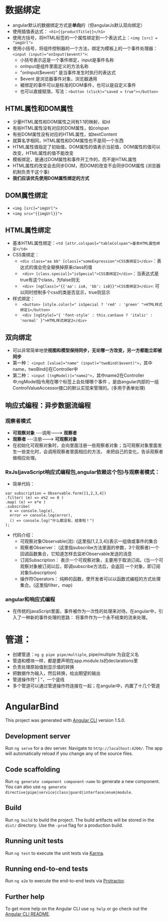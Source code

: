 # 数据绑定

- angular默认的数据绑定方式是**单向**的（但angularJs默认双向绑定）
- 使用插值表达式：  ```<h1>{{productTitle}}</h1>```
- 使用方括号，将HTML标签的一个属性绑定到一个表达式上：```<img [src] = "imgUrl">```
- 使用小括号，将组件控制器的一个方法，绑定为模板上的一个事件处理器：```<input (input)="onInput($event)">```:
  - 小括号表示这是一个事件绑定，input是事件名称
  - onInput是组件里面定义的方法名称
  - "onInput($event)" 是当事件发生时执行的表达式
  - $event 是浏览器事件对象，浏览器通用
  - 被绑定的事件可以是标准的DOM事件，也可以是自定义事件
  - 也可以直接赋值，写法：```<button (click)="saved = true"></button>```

## HTML属性和DOM属性
  - 少量HTML属性和DOM属性之间有1:1的映射，如id
  - 有些HTML属性没有对应的DOM属性，如colspan
  - 有些DOM属性没有对应的HTML属性，如textContent
  - 就算名字相同，HTML属性和DOM属性也不是同一个东西
  - HTML属性值指定了初始值，DOM属性的值表示当前值，DOM属性的值可以改变，HTML属性的值不能改变
  - 模板绑定，是通过DOM属性和事件开工作的，而不是HTML属性
  - HTML属性的改变会去同步DOM，而DOM的改变不会同步DOM属性 (浏览器机制负责干这个事)
  - **我们应该优先使用DOM属性绑定的方式**

## DOM属性绑定
  - ```<img [src]="imgUrl">```
  - ```<img src="{{imgUrl}}">```
 
## HTML属性绑定
  - 基本HTML属性绑定：```<td [attr.colspan]="tableColspan">基本HTML属性绑定</td>```
  - CSS类绑定：
    - ``` <div class="aa bb" [class]="someExpression">CSS类绑定1</div> ```：表达式的值会完全替换掉原来class的值
    - ``` <div> [class.special]="isSpecial">CSS类绑定2</div>```：当表达式是true有这个class，为false则无
    - ``` <div> [ngClass]="{{'aa': isA, 'bb': isB}}">CSS类绑定3</div>```: 可以同时控制多个css的类是否显示，true则显示
  - 样式绑定：
    - ``` <button> [style.color]=" isSpecial ? 'red' : 'green' ">HTML样式绑定1</button>```
    - ``` <div [ngStyle]="{ 'font-style' : this.canSave ? 'italic' : 'normal' }">HTML样式绑定2</div>```

## 双向绑定
  - 可以非常简单地使**视图和模型保持同步，无论哪一方改变，另一方都能立即被同步**
  - 第一种： ```<input [value]="name" (input)="twoBind($event)">```，其中name，twoBind()在Controller中
  - 第二种： ```<input [(ngModel)]="name2">```，其中name2在Controller中;ngModel指令用在哪个标签上会处理哪个事件
  ，是由angular内部的一组ControlValueAccessor接口的默认实现来管理的。(多用于表单处理)
  
## 响应式编程：异步数据流编程
  ### 观察者模式
  - **可观察对象** ---调用---> **观察者**
  - **观察者** ---注册---> **可观察对象**
  - 在初始化可观察对象时，会向里面注册一些观察者对象；当可观察对象里面发生一些变化时，会调用观察者里面相应的方法，
  来把自己的变化，告诉观察者做相应处理。
  ### RxJs(javaScript响应式编程包,angular依赖这个包)与观察者模式：
  - 简单代码：
  ```
  var subscription = Observable.form([1,2,3,4])
  .filter( (e) => e%2 == 0 )
  .map( (e) => e*e )
  .subscribe(
    e => console.log(e),
    error => console.log(error),
    () => console.log("什么都没有，结束啦！")
  );
  ```
  - 代码介绍：
    - 可观察对象Observable(流): (这里指[1,2,3,4])表示一组值或事件的集合
    - 观察者Observer： (这里指subscribe方法里面的参数，3个观察者)一个回调函数集合，它知道怎样去监听Observable发送的消息
    - 订阅Subscription： 表示一个可观察对象，主要用于取消订阅。(当一个可观察对象被订阅以后，即调subscribe方法后，会返回
    一个对象，即订阅对象Subscription)
    - 操作符Operators： 纯粹的函数，使开发者可以以函数式编程的方式处理集合。(这里指filter，map)
    
  ### angular和响应式编程
  - 在传统的javaScript里面，事件被作为一次性的处理来对待。在angular中，引入了一种新的事件处理的思路：
  将事件作为一个永不结束的流来处理。

# 管道：
  - 创建管道：```ng g pipe pipe/multiple```, pipe/multiple 为自定义名
  - 管道和模块一样，都是要声明在app.module.ts的declarations里
  - 负责处理原始值到显示值的转换
  - 把数据作为输入，然后转换，给出期望的输出
  - 管道操作符“ |  ”，一个竖线
  - 多个管道可以通过管道操作符连接在一起；在angular中，内置了十几个管道
  
  

# AngularBind

This project was generated with [Angular CLI](https://github.com/angular/angular-cli) version 1.5.0.

## Development server

Run `ng serve` for a dev server. Navigate to `http://localhost:4200/`. The app will automatically reload if you change any of the source files.

## Code scaffolding

Run `ng generate component component-name` to generate a new component. You can also use `ng generate directive|pipe|service|class|guard|interface|enum|module`.

## Build

Run `ng build` to build the project. The build artifacts will be stored in the `dist/` directory. Use the `-prod` flag for a production build.

## Running unit tests

Run `ng test` to execute the unit tests via [Karma](https://karma-runner.github.io).

## Running end-to-end tests

Run `ng e2e` to execute the end-to-end tests via [Protractor](http://www.protractortest.org/).

## Further help

To get more help on the Angular CLI use `ng help` or go check out the [Angular CLI README](https://github.com/angular/angular-cli/blob/master/README.md).
